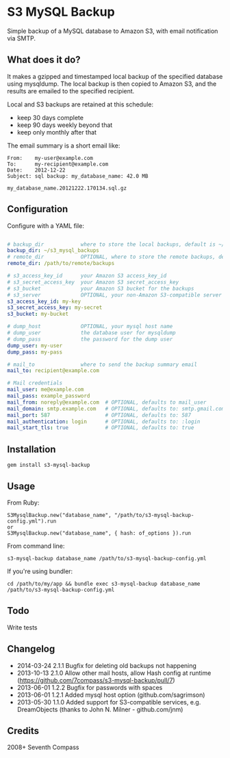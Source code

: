 # S3 MySQL Backup

Simple backup of a MySQL database to Amazon S3,
with email notification via SMTP.


## What does it do?

It makes a gzipped and timestamped local backup of the specified
database using mysqldump.  The local backup is then copied to
Amazon S3, and the results are emailed to the specified recipient.

Local and S3 backups are retained at this schedule:
- keep 30 days complete
- keep 90 days weekly beyond that
- keep only monthly after that

The email summary is a short email like:

    From:    my-user@example.com
    To:      my-recipient@example.com
    Date:    2012-12-22
    Subject: sql backup: my_database_name: 42.0 MB

    my_database_name.20121222.170134.sql.gz


## Configuration

Configure with a YAML file:

```yaml

# backup_dir            where to store the local backups, default is ~/s3_mysql_backups
backup_dir: ~/s3_mysql_backups
# remote_dir            OPTIONAL, where to store the remote backups, default is the root of your s3_bucket
remote_dir: /path/to/remote/backups

# s3_access_key_id      your Amazon S3 access_key_id
# s3_secret_access_key  your Amazon S3 secret_access_key
# s3_bucket             your Amazon S3 bucket for the backups
# s3_server             OPTIONAL, your non-Amazon S3-compatible server
s3_access_key_id: my-key
s3_secret_access_key: my-secret
s3_bucket: my-bucket

# dump_host             OPTIONAL, your mysql host name
# dump_user             the database user for mysqldump
# dump_pass             the password for the dump user
dump_user: my-user
dump_pass: my-pass

# mail_to               where to send the backup summary email
mail_to: recipient@example.com

# Mail credentials
mail_user: me@example.com
mail_pass: example_password
mail_from: noreply@example.com  # OPTIONAL, defaults to mail_user
mail_domain: smtp.example.com   # OPTIONAL, defaults to: smtp.gmail.com
mail_port: 587                  # OPTIONAL, defaults to: 587
mail_authentication: login      # OPTIONAL, defaults to: :login
mail_start_tls: true            # OPTIONAL, defaults to: true

```


## Installation

    gem install s3-mysql-backup


## Usage

From Ruby:

    S3MysqlBackup.new("database_name", "/path/to/s3-mysql-backup-config.yml").run
    or
    S3MysqlBackup.new("database_name", { hash: of_options }).run

From command line:

    s3-mysql-backup database_name /path/to/s3-mysql-backup-config.yml

If you're using bundler:

    cd /path/to/my/app && bundle exec s3-mysql-backup database_name /path/to/s3-mysql-backup-config.yml


## Todo

Write tests


## Changelog
- 2014-03-24 2.1.1 Bugfix for deleting old backups not happening
- 2013-10-13 2.1.0 Allow other mail hosts, allow Hash config at runtime (https://github.com/7compass/s3-mysql-backup/pull/7)
- 2013-06-01 1.2.2 Bugfix for passwords with spaces
- 2013-06-01 1.2.1 Added mysql host option (github.com/sagrimson)
- 2013-05-30 1.1.0 Added support for S3-compatible services, e.g. DreamObjects (thanks to John N. Milner - github.com/jnm)

## Credits

2008+ Seventh Compass
